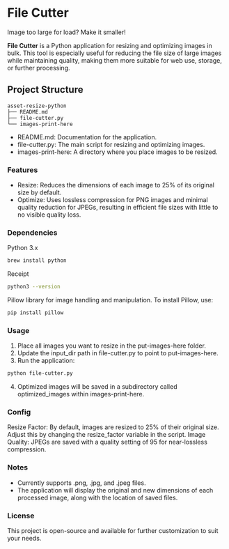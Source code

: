 # File Cutter


Image too large for load? 
Make it smaller! 

**File Cutter** is a Python application for resizing and optimizing images in bulk. This tool is especially useful for reducing the file size of large images while maintaining quality, making them more suitable for web use, storage, or further processing.

## Project Structure

```plaintext
asset-resize-python
├── README.md
├── file-cutter.py
└── images-print-here
```

- README.md: Documentation for the application.
- file-cutter.py: The main script for resizing and optimizing images.
- images-print-here: A directory where you place images to be resized.

### Features 

- Resize: Reduces the dimensions of each image to 25% of its original size by default.
- Optimize: Uses lossless compression for PNG images and minimal quality reduction for JPEGs, resulting in efficient file sizes with little to no visible quality loss.

### Dependencies 


Python 3.x
```bash
brew install python
```

Receipt
```bash
python3 --version
```

Pillow library for image handling and manipulation.
To install Pillow, use:
```bash
pip install pillow
```

### Usage
1. Place all images you want to resize in the put-images-here folder.
2. Update the input_dir path in file-cutter.py to point to put-images-here.
3. Run the application:

```bash
python file-cutter.py
```

4. Optimized images will be saved in a subdirectory called optimized_images within images-print-here.

### Config
Resize Factor: By default, images are resized to 25% of their original size. Adjust this by changing the resize_factor variable in the script.
Image Quality: JPEGs are saved with a quality setting of 95 for near-lossless compression.

### Notes
- Currently supports .png, .jpg, and .jpeg files.
- The application will display the original and new dimensions of each processed image, along with the location of saved files.

### License
This project is open-source and available for further customization to suit your needs.